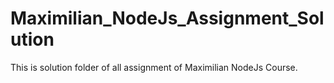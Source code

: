 # Maximilian_NodeJs_Assignment_Solution
This is solution folder of all assignment of Maximilian NodeJs Course.
